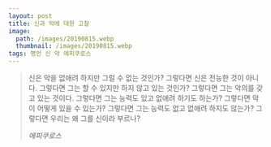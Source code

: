 ```yaml
---
layout: post
title: 신과 악에 대한 고찰
image:
  path: /images/20190815.webp
  thumbnail: /images/20190815.webp
tags: 명언 신 악 에피쿠로스
---
```


>신은 악을 없애려 하지만 그럴 수 없는 것인가? 그렇다면 신은 전능한 것이 아니다. 그렇다면 그는 할 수 있지만 하지 않고 있는 것인가? 그렇다면 그는 악의를 갖고 있는 것이다. 그렇다면 그는 능력도 있고 없애려 하기도 하는가? 그렇다면 악이 어떻게 있을 수 있는가? 그렇다면 그는 능력도 없고 없애려 하지도 않는가? 그렇다면 우리는 왜 그를 신이라 부르나?
> 
> <cite>에피쿠로스</cite>
